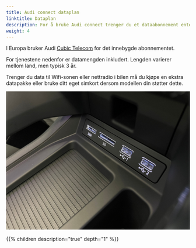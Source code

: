 ```yaml
---
title: Audi connect dataplan
linktitle: Dataplan
description: For å bruke Audi connect trenger du et dataabonnement enten ved å bruke ditt eget simkort i bilen på enkelte modeller eller via det innebygde dataabonnementet i bilen.
weight: 4
---
```


I Europa bruker Audi [Cubic Telecom](https://audi.cubictelecom.com/en/) for det innebygde abonnementet.

For tjenestene nedenfor er datamengden inkludert. Lengden varierer mellom land, men typisk 3 år.

Trenger du data til Wifi-sonen eller nettradio i bilen må du kjøpe en ekstra datapakke eller bruke ditt eget simkort dersom modellen din støtter dette.

![Simport](simport.jpg "På Audi e-tron 2019/2020-modeller var det en sim-kortinngang")

{{% children description="true" depth="1" %}}

